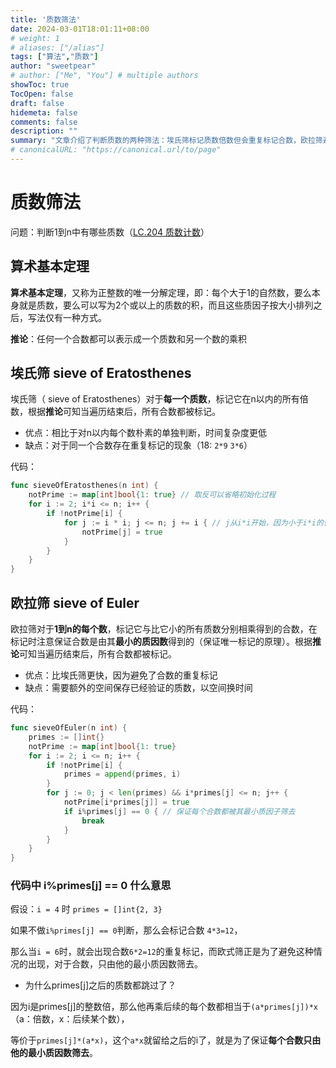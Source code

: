 ```yaml
---
title: '质数筛法'
date: 2024-03-01T18:01:11+08:00
# weight: 1
# aliases: ["/alias"]
tags: ["算法","质数"]
author: "sweetpear"
# author: ["Me", "You"] # multiple authors
showToc: true
TocOpen: false
draft: false
hidemeta: false
comments: false
description: ""
summary: "文章介绍了判断质数的两种筛法：埃氏筛标记质数倍数但会重复标记合数，欧拉筛避免了重复但需额外空间存储验证过的质数。"
# canonicalURL: "https://canonical.url/to/page"
---
```

# 质数筛法
问题：判断1到n中有哪些质数（[LC.204 质数计数](https://leetcode.cn/problems/count-primes/submissions/505633608/)）

## 算术基本定理
**算术基本定理**，又称为正整数的唯一分解定理，即：每个大于1的自然数，要么本身就是质数，要么可以写为2个或以上的质数的积，而且这些质因子按大小排列之后，写法仅有一种方式。

**推论**：任何一个合数都可以表示成一个质数和另一个数的乘积

## 埃氏筛 sieve of Eratosthenes
埃氏筛（ sieve of Eratosthenes）对于**每一个质数**，标记它在n以内的所有倍数，根据**推论**可知当遍历结束后，所有合数都被标记。

* 优点：相比于对n以内每个数朴素的单独判断，时间复杂度更低
* 缺点：对于同一个合数存在重复标记的现象（18: `2*9` `3*6`）

代码：
```go
func sieveOfEratosthenes(n int) {
	notPrime := map[int]bool{1: true} // 取反可以省略初始化过程
	for i := 2; i*i <= n; i++ {
		if !notPrime[i] {
			for j := i * i; j <= n; j += i { // j从i*i开始，因为小于i*i的值已经在之前判断过了
				notPrime[j] = true
			}
		}
	}
}
```

## 欧拉筛 sieve of Euler
欧拉筛对于**1到n的每个数**，标记它与比它小的所有质数分别相乘得到的合数，在标记时注意保证合数是由其**最小的质因数**得到的（保证唯一标记的原理）。根据**推论**可知当遍历结束后，所有合数都被标记。

* 优点：比埃氏筛更快，因为避免了合数的重复标记
* 缺点：需要额外的空间保存已经验证的质数，以空间换时间

代码：
```go
func sieveOfEuler(n int) {
	primes := []int{}
	notPrime := map[int]bool{1: true}
	for i := 2; i <= n; i++ {
		if !notPrime[i] {
			primes = append(primes, i)
		}
		for j := 0; j < len(primes) && i*primes[j] <= n; j++ {
			notPrime[i*primes[j]] = true
			if i%primes[j] == 0 { // 保证每个合数都被其最小质因子筛去
				break
			}
		}
	}
}
```

### 代码中 i%primes[j] == 0 什么意思
假设：`i = 4` 时 `primes = []int{2, 3}`

如果不做`i%primes[j] == 0`判断，那么会标记合数 `4*3=12`，

那么当`i = 6`时，就会出现合数`6*2=12`的重复标记，而欧式筛正是为了避免这种情况的出现，对于合数，只由他的最小质因数筛去。

* 为什么primes[j]之后的质数都跳过了？

因为i是primes[j]的整数倍，那么他再乘后续的每个数都相当于`(a*primes[j])*x`（a：倍数，x：后续某个数），

等价于`primes[j]*(a*x)`，这个`a*x`就留给之后的i了，就是为了保证**每个合数只由他的最小质因数筛去**。
